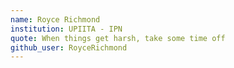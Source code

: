 ```yaml
---
name: Royce Richmond
institution: UPIITA - IPN
quote: When things get harsh, take some time off
github_user: RoyceRichmond
---
```

